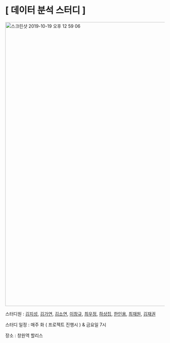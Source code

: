 # [ 데이터 분석 스터디 ]
<p>
<img width="894" alt="스크린샷 2019-10-19 오후 12 59 06" src="https://user-images.githubusercontent.com/29038531/67137443-53efe380-f270-11e9-9bb2-a51f7bc04c04.png">
<p> 스터디원    : <a href="https://github.com/KimJiSeong1994">김지성</a>, 
                 <a href="https://github.com/Kim-GaYeon">김가연</a>,
                 <a href="https://github.com/s0ye0n">김소연</a>, 
                 <a href="https://github.com/JakeLeecg">이창규</a>, 
                 <a href="https://github.com/woojung2132">최우정</a>, 
                 <a href="https://github.com/sangjip">하상집</a>, 
                 <a href="https://github.com/dkslss">한인용</a>,
                 <a href ="https://github.com/zpdl95">최재원</a>,
                 <a href = "https://github.com/kimjaekwon-0729">김재권</a>

<p> 스터디 일정  : 매주 화 ( 프로젝트 진행시 ) & 금요일 7시 </p> 
<p> 장소       : 창원역 할리스 </p>
